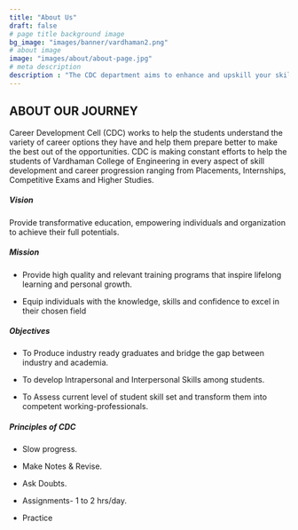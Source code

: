 ```yaml
---
title: "About Us"
draft: false
# page title background image
bg_image: "images/banner/vardhaman2.png"
# about image
image: "images/about/about-page.jpg"
# meta description
description : "The CDC department aims to enhance and upskill your skils and bridge a gap between academic learning and industry requirements."
---
```


## ABOUT OUR JOURNEY

Career Development Cell (CDC) works to help the students understand the variety of career options they have and help them prepare better to make the best out of the opportunities. CDC is making constant efforts to help the students of Vardhaman College of Engineering in every aspect of skill development and career progression ranging from Placements, Internships, Competitive Exams and Higher Studies.

##### Vision

Provide transformative education, empowering individuals and organization to achieve their full potentials.

##### Mission

  * Provide high quality and relevant training programs that inspire lifelong learning and personal growth.

  * Equip individuals with the knowledge, skills and confidence to excel in their chosen field

##### Objectives

  - To Produce industry ready graduates and bridge the gap between industry and academia.

  - To develop Intrapersonal and Interpersonal Skills among students.

  -  To Assess current level of student skill set and transform them into competent working-professionals.

##### Principles of CDC

  - Slow progress.

  - Make Notes & Revise.

  - Ask Doubts.

  - Assignments- 1 to 2 hrs/day.

  - Practice 
